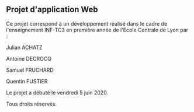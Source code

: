 ## Projet d'application Web

Ce projet correspond à un développement réalisé dans le cadre de l'enseignement INF-TC3 en première année de l'Ecole Centrale de Lyon par :

Julian ACHATZ

Antoine DECROCQ

Samuel FRUCHARD

Quentin FUSTIER

Le projet a débuté le vendredi 5 juin 2020.

Tous droits réservés.